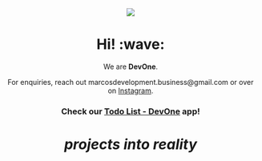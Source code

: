 <div align='center'>
  <img src="https://user-images.githubusercontent.com/94018427/163685015-2a31cd17-a43e-4ad4-8a9d-14d4c0cf3c67.png" />
</div>

<h1 align='center'>Hi! :wave:</h1>
<p align='center'>
  We are <strong>DevOne</strong>.
</p>
<p align='center'>For enquiries, reach out marcosdevelopment.business@gmail.com or over on <a href="https://www.instagram.com/devone.business/">Instagram</a>.</p>

<h3 align="center">Check our <a target="_blank" href="https://devone.dev.br/">Todo List - DevOne</a> app!</h3>
<h1 align='center'><i>projects into reality</i></h1>

